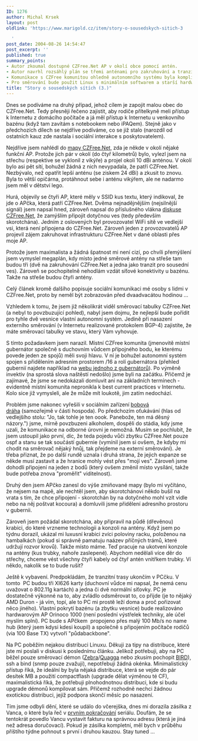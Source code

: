 ```yaml
---
ID: 1276
author: Michal Krsek
layout: post
oldlink: 'https://www.marigold.cz/item/story-o-sousedskych-sitich-3

  '
post_date: 2004-08-26 14:54:47
post_excerpt: ''
published: true
summary_points:
- Autor zkoumal dostupné CZFree.Net AP v okolí obce pomocí antén.
- Autor navrhl rozsáhlý plán se třemi anténami pro zakruhování a tranzit.
- Komunikace s CZFree komunitou ohledně autonomního systému byla komplikovaná.
- Pro směrování bude použit Linux s minimálním softwarem a starší hardware.
title: "Story o sousedských sítích (3.)"
---
```


<p>
Dnes se podíváme na druhý případ, jehož cílem je zapojit malou obec do CZFree.Net. Tedy přesněji řečeno zajistit, aby rodiče přítelkyně meli přístup k Internetu z domácího počítače a já měl přístup k Internetu u venkovního bazénu (když tam zavítám s notebookem nebo iPAQem). Stejně jako v předchozích dílech se nejdříve podíváme, co se již stalo (narozdíl od ostatních kauz zde nastala i sociální interakce s poskytovatelem). </p>
<p>
Nejdříve jsem nahlédl do <a href="http://www.czfree.net/mapa">mapy CZFree.Net</a>, zda je někde v okolí nějaké funkční AP. Protože jich pár v okolí (do čtyř kilometrů) bylo, vylezl jsem na střechu (respektive se vyklonil z vikýře) a projel okolí 10 dBi anténou. V okolí bylo asi pět sítí, bohužel žádná z nich nevypadala, že patří CZFree.Net. Nezbývalo, než opatřit lepší anténu (se ziskem 24 dBi) a zkusit to znovu. Byla to větší opičárna, protáhnout sebe i anténu vikýřem, ale ne nadarmo jsem měl v dětství lego. </p>
<p>
Hurá, objevily se čtyři AP, které měly v SSID kus textu, který indikoval, že jde o APčka, která patří CZFree.Net. Dvěma nejnadějnějším (nejsilnější signál) jsem napsal hned, zároveň napsal do příslušného vlákna <a href="http://czfree.net/forum">diskuse CZFree.Net</a>, že zamýšlím připojit dotyčnou ves (tedy především skorotchána). Jedním z oslovených byl provozovatel WiFi sítě ve vedlejší vsi, která není připojena do CZFree.Net. Zároveň jeden z provozovatelů AP projevil zájem zakruhovat infrastrukturu CZFree.Net v dané oblasti přes moje AP. </p>
<p>
Protože jsem maximalista a žádná špatnost mi není cizí, po chvíli přemýšlení jsem vymyslel megaplán, kdy místo jedné směrové antény na střeše tam budou tři (dvě na zakruhování CZFree.Net a jedna jako tranzit pro sousední ves). Zároveň se pochopitelně nehodlám vzdát síťové konektivity u bazénu. Takže na střeše budou čtyři antény. </p>
<p>
Celý článek kromě dalšího popisuje sociální komunikaci mé osoby s lidmi v CZFree.Net, proto by neměl být zobrazován před dvaadvacátou hodinou ...</p>

<!--more--><p>
Vzhledem k tomu, že jsem již několikrát viděl směrovací tabulky CZFree.Net (a nebyl to povzbuzující pohled), nabyl jsem dojmu, že nejlepší bude pořídit pro tyhle dvě vesnice vlastní autonomní systém. Jedině při nasazení externího směrování (v Internetu realizované protokolem BGP-4) zajistíte, že máte směrovací tabulky ve stavu, který Vám vyhovuje.</p>
<p>
S tímto požadavkem jsem narazil. Místní CZFree komunita (jmenovitě místní gubernátor společně s duchovním vůdcem přípojného bodu, ke kterému povede jeden ze spojů) měli svoji hlavu. V ní je bohužel autonomní systém spojen s přidělením adresním prostorem /16 a rolí gubernátora (přehled gubernií najdete například na <a href="http://www.simandl.cz/stranky/czfreenet/as/as.htm">webu jednoho z gubernátorů</a>). Po výměně invektiv (na sprostá slova naštěstí nedošlo) jsme byli na začátku. Přičemž je zajímavé, že jsme se nedokázali domluvit ani na základních termínech - evidentně místní komunita nepronikla k best current practices v Internetu. Kolo sice již vymysleli, ale že může mít loukotě, jim zatím nedochází. </p>
<p>
Problém jsme nakonec vyřešili v sociálním zařízení <a href="http://www.bobovadraha.cz/">bobová dráha</a> (samozřejmě v části hospoda). Po předchozím oťukávání (hlas od vedlejšího stolu: "Jo, tak tohle je ten oook. Panebože, ten má děsný názory.") jsme, mírně povzbuzeni alkoholem, dospěli do stádia, kdy jsme uzali, že komunikace na odborné úrovni je nemožná. Musím se pochlubit, že jsem ustoupil jako první, díc, že teda pojedu vůči zbytku CZFree.Net pouze ospf a stanu se tak součástí gubernie (vymínil jsem si ovšem, že kdyby mi chodit na směrovač nějaký hnůj, tak přejdeme na externí směrování). Je třeba přiznat, že po další rundě uznala i druhá strana, že jejich expanze se někde musí zastavit a že hranice mohly vést přes "mojí ves". Zároveň jsme dohodli připojení na jeden z bodů (který ovšem změnil místo vysílání, takže bude potřeba znova "proměřit" viditelnost). </p>
<p>
Druhý den jsem APčko zanesl do výše zmiňované mapy (bylo mi vyčítáno, že nejsem na mapě, ale nechtěl jsem, aby skorotchánovi někdo bušil na vrata s tím, že chce připojení - skorotchán by na dotyčného mohl vzít vidle nebo na něj poštvat kocoura) a domluvili jsme přidělení adresního prostoru v gubernii. </p>
<p>
Zároveň jsem požádal skorotchána, aby připravil na půdě (dřevěnou) krabici, do které vrzneme technologii a konzoli na antény. Když jsem po týdnu dorazil, ukázal mi luxusní krabici zvíci poloviny racku, položenou na hambalkách (pokud si správně pamatuju naázev příčných trámů, které udržují rozvor krovů). Takže místo máme. Teď pracuje na ukotvení konzole na antény (kus trubky, nahoře zaslepené). Abychom nedělali více děr do střechy, chceme vést všechny čtyři kabely od čtyř antén vnitřkem trubky. Ví někdo, nakolik se to bude rušit?</p>
<p>
Ještě k vybavení. Predpokládám, že tranzitní trasy ukončím v PCčku. V tomto  PC budou tři XI626 karty (duchovní vůdce mi napsal, že nemá cenu uvažovat o 802.11g kartách) a jedna či dvě normální síťovky. PC je dostatečně výkonné na to, aby zvládlo odsměrovat to, co přijde (je to nějaký AMD Duron - já vím, topí, ale to PC mi prostě leží doma a proč pořizovat něco jiného). Vlastní pokrytí bazénu (a zbytku vesnice) bude realizováno hardwarovým AP Orinoco 1000 (není poslední výstřelek techniky, ale účel myslím splní). PC bude s APčkem  propojeno přes malý 100 Mb/s no name hub (který jsem kdysi kdesi koupil) a společně s připojením počítače rodičů (via 100 Base TX) vytvoří "půdabackbone". </p>
<p>
Na PC poběžím nejakou distribuci Linuxu. Děkuji za tipy na distribuce, které jste mi poslali v diskusi k poslednímu článku. Jelikož potřebuji, aby na PC běžel pouze směrovací démon (<a href="http://bird.network.cz/">Zebra</a>/<a href="http://www.quagga.net/">Quagga</a> nebo zkusím pochopit <a href="/item/story-o-sousedskych-sitich-1">BIRD</a>), ssh a bind (snmp pouze zvažuji), nepotřebuji žádná okénka. Minimalistický přístup říká, že ideální by byla nějaká distribuce, která se vejde do pár desítek MB a použití compactflash (upgrade dělat výměnou té CF), maximalistická říká, že potřebuji plnohodnotnou distribuci, kde si budu upgrade démonů kompilovat sám. Přičemž rozhodně nechci žádnou exotickou distribuci, jejíž podpora skončí měsíc po nasazení.</p>
<p>
Tím jsme odbyli dění, které se událo do včerejška, dnes mi dorazila zásilka z Vanca, o které byla řeč v <a href="javascript:void(0);/*fckeditortemplink*/">prvním pokračování</a> seriálu. Doufám, že se tentokrát povedlo Vancu vystavit fakturu na správnou adresu (která je jiná než adresa doručovací). Pokud je zásilka kompletní, měl bych v průběhu příštího týdne pohnout s první i druhou kauzou. Stay tuned ...</p>